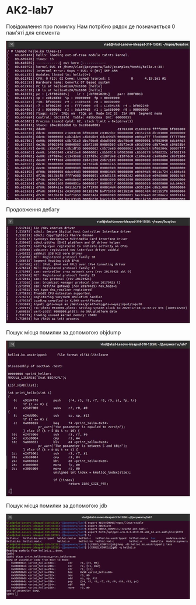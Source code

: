 # AK2-lab7

Повідомлення про помилку
Нам потрібно рядок де позначається 0 пам'яті для елемента

![AK2-LAB7](img/1.jpg)

Продовження дебагу

![AK2-LAB7](img/2.jpg)

Пошук місця помилки за допомогою objdump

![AK2-LAB7](img/3.jpg)

Пошук місця помилки за допомогою jdb

![AK2-LAB7](img/4.jpg)
